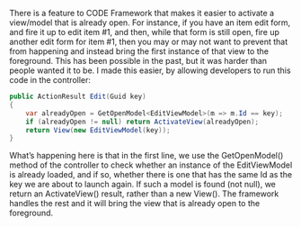 There is a feature to CODE Framework that makes it easier to activate a view/model that is already open. For instance, if you have an item edit form, and fire it up to edit item #1, and then, while that form is still open, fire up another edit form for item #1, then you may or may not want to prevent that from happening and instead bring the first instance of that view to the foreground. This has been possible in the past, but it was harder than people wanted it to be. I made this easier, by allowing developers to run this code in the controller:

```C#
public ActionResult Edit(Guid key)
{
    var alreadyOpen = GetOpenModel<EditViewModel>(m => m.Id == key);
    if (alreadyOpen != null) return ActivateView(alreadyOpen);
    return View(new EditViewModel(key));
}
```

What’s happening here is that in the first line, we use the GetOpenModel() method of the controller to check whether an instance of the EditViewModel is already loaded, and if so, whether there is one that has the same Id as the key we are about to launch again. If such a model is found (not null), we return an ActivateView() result, rather than a new View(). The framework handles the rest and it will bring the view that is already open to the foreground.
